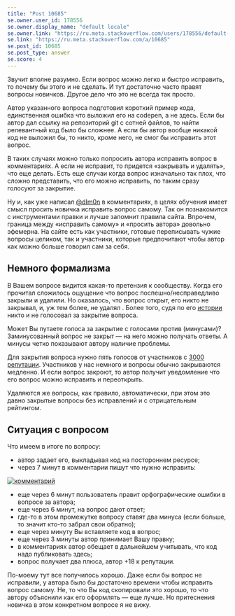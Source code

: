 ```yaml
---
title: "Post 10685"
se.owner.user_id: 178556
se.owner.display_name: "default locale"
se.owner.link: "https://ru.meta.stackoverflow.com/users/178556/default-locale"
se.link: "https://ru.meta.stackoverflow.com/a/10685"
se.post_id: 10685
se.post_type: answer
se.score: 4
---
```

<p>Звучит вполне разумно. Если вопрос можно легко и быстро исправить, то почему бы этого и не сделать. И тут достаточно часто правят вопросы новичков. Другое дело что это не всегда так просто.</p>
<p>Автор указанного вопроса подготовил короткий пример кода, единственная ошибка что выложил его на codepen, а не здесь. Если бы автор дал ссылку на репозиторий git с сотней файлов, то найти релевантный код было бы сложнее. А если бы автор вообще никакой код не выложил бы, то никто, кроме него, не смог бы исправить этот вопрос.</p>
<p>В таких случаях можно только попросить автора исправить вопрос в комментариях. А если не исправит, то придется «закрывать и удалять», что еще делать. Есть еще случаи когда вопрос изначально так плох, что сложно представить, что его можно исправить, по таким сразу голосуют за закрытие.</p>
<p>Ну и, как уже написал <a href="https://ru.meta.stackoverflow.com/users/398802/dim0n">@dIm0n</a> в комментариях, в целях обучения имеет смысл просить новичка исправить вопрос самому. Так он познакомится с инструментами правки и лучше запомнит правила сайта. Впрочем, граница между «исправить самому» и «просить автора» довольно эфемерна. На сайте есть как участники, готовые переписывать чужие вопросы целиком, так и участники, которые предпочитают чтобы автор как можно больше говорил сам за себя.</p>
<h2>Немного формализма</h2>
<p>В Вашем вопросе видится какая-то претензия к сообществу. Когда его прочитал сложилось ощущение что вопрос поспешно/несправедливо закрыли и удалили. Но оказалось, что вопрос открыт, его никто не закрывал, и, уж тем более, не удалял . Более того, судя по его <a href="https://ru.stackoverflow.com/posts/1158845/timeline?filter=WithVoteSummaries">истории</a> никто и не голосовал за закрытие вопроса.</p>
<p>Может Вы путаете голоса за закрытие с голосами против (минусами)? Заминусованный вопрос не закрыт — на него можно получать ответы. А минусы четко показывают автору наличие проблемы.</p>
<p>Для закрытия вопроса нужно пять голосов от участников с <a href="https://ru.stackoverflow.com/help/privileges/close-questions">3000 репутации</a>. Участников у нас немного и вопросы обычно закрываются медленно. И если вопрос закроют, то автор получит уведомление что его вопрос можно исправить и переоткрыть.</p>
<p>Удаляются же вопросы, как правило, автоматически, при этом это давно закрытые вопросы без исправлений и с отрицательным рейтингом.</p>
<h2>Ситуация с вопросом</h2>
<p>Что имеем в итоге по вопросу:</p>
<ul>
<li>автор задает его, выкладывая код на постороннем ресурсе;</li>
<li>через 7 минут в комментарии пишут что нужно исправить:</li>
</ul>
<p><a href="https://i.stack.imgur.com/pBch4.png" rel="nofollow noreferrer"><img src="https://i.stack.imgur.com/pBch4.png" alt="комментарий" /></a></p>
<ul>
<li>еще через 6 минут пользователь правит орфографические ошибки в вопросе за автора;</li>
<li>еще через 6 минут, на вопрос дают ответ;</li>
<li>где-то в этом промежутке вопросу ставят два минуса (если больше, то значит кто-то забрал свои обратно);</li>
<li>еще через минуту Вы вставляете код в вопрос;</li>
<li>еще через 3 минуты автор принимает Вашу правку;</li>
<li>в комментариях автор обещает в дальнейшем учитывать, что код надо публиковать здесь;</li>
<li>вопрос получает два плюса, автор +18 к репутации.</li>
</ul>
<p>По-моему тут все получилось хорошо. Даже если бы вопрос не исправили, у автора было бы достаточно времени чтобы исправить вопрос самому. Не, то что Вы код скопировали это хорошо, то что автору объяснили как его оформлять — еще лучше. Но притеснения новичка в этом конкретном вопросе я не вижу.</p>

